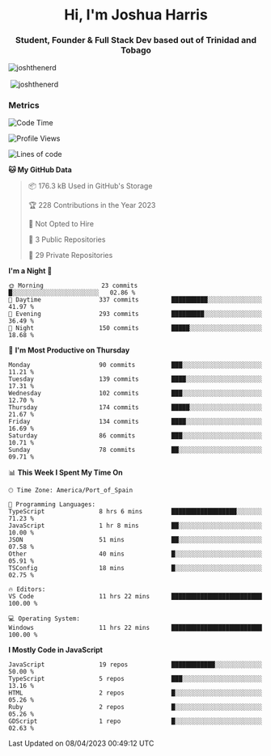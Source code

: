 <h1 align="center">Hi, I'm Joshua Harris</h1>
<h3 align="center">Student, Founder & Full Stack Dev based out of Trinidad and Tobago</h3>

<p align="left"> <img src="https://komarev.com/ghpvc/?username=JoshTheDeveloperr" alt="joshthenerd" /> </p>

<p>&nbsp;<img align="center" src="https://github-readme-stats.vercel.app/api?username=JoshTheDeveloperr&show_icons=true&count_private=true" alt="joshthenerd" /></p>

### Metrics

<!--START_SECTION:waka-->
![Code Time](http://img.shields.io/badge/Code%20Time-279%20hrs%2043%20mins-blue)

![Profile Views](http://img.shields.io/badge/Profile%20Views-12-blue)

![Lines of code](https://img.shields.io/badge/From%20Hello%20World%20I%27ve%20Written-3.0%20million%20lines%20of%20code-blue)

**🐱 My GitHub Data** 

> 📦 176.3 kB Used in GitHub's Storage 
 > 
> 🏆 228 Contributions in the Year 2023
 > 
> 🚫 Not Opted to Hire
 > 
> 📜 3 Public Repositories 
 > 
> 🔑 29 Private Repositories 
 > 
**I'm a Night 🦉** 

```text
🌞 Morning                23 commits          █░░░░░░░░░░░░░░░░░░░░░░░░   02.86 % 
🌆 Daytime                337 commits         ██████████░░░░░░░░░░░░░░░   41.97 % 
🌃 Evening                293 commits         █████████░░░░░░░░░░░░░░░░   36.49 % 
🌙 Night                  150 commits         █████░░░░░░░░░░░░░░░░░░░░   18.68 % 
```
📅 **I'm Most Productive on Thursday** 

```text
Monday                   90 commits          ███░░░░░░░░░░░░░░░░░░░░░░   11.21 % 
Tuesday                  139 commits         ████░░░░░░░░░░░░░░░░░░░░░   17.31 % 
Wednesday                102 commits         ███░░░░░░░░░░░░░░░░░░░░░░   12.70 % 
Thursday                 174 commits         █████░░░░░░░░░░░░░░░░░░░░   21.67 % 
Friday                   134 commits         ████░░░░░░░░░░░░░░░░░░░░░   16.69 % 
Saturday                 86 commits          ███░░░░░░░░░░░░░░░░░░░░░░   10.71 % 
Sunday                   78 commits          ██░░░░░░░░░░░░░░░░░░░░░░░   09.71 % 
```


📊 **This Week I Spent My Time On** 

```text
🕑︎ Time Zone: America/Port_of_Spain

💬 Programming Languages: 
TypeScript               8 hrs 6 mins        ██████████████████░░░░░░░   71.23 % 
JavaScript               1 hr 8 mins         ██░░░░░░░░░░░░░░░░░░░░░░░   10.00 % 
JSON                     51 mins             ██░░░░░░░░░░░░░░░░░░░░░░░   07.58 % 
Other                    40 mins             █░░░░░░░░░░░░░░░░░░░░░░░░   05.91 % 
TSConfig                 18 mins             █░░░░░░░░░░░░░░░░░░░░░░░░   02.75 % 

🔥 Editors: 
VS Code                  11 hrs 22 mins      █████████████████████████   100.00 % 

💻 Operating System: 
Windows                  11 hrs 22 mins      █████████████████████████   100.00 % 
```

**I Mostly Code in JavaScript** 

```text
JavaScript               19 repos            ████████████░░░░░░░░░░░░░   50.00 % 
TypeScript               5 repos             ███░░░░░░░░░░░░░░░░░░░░░░   13.16 % 
HTML                     2 repos             █░░░░░░░░░░░░░░░░░░░░░░░░   05.26 % 
Ruby                     2 repos             █░░░░░░░░░░░░░░░░░░░░░░░░   05.26 % 
GDScript                 1 repo              █░░░░░░░░░░░░░░░░░░░░░░░░   02.63 % 
```




 Last Updated on 08/04/2023 00:49:12 UTC
<!--END_SECTION:waka-->
